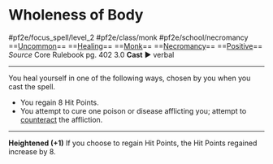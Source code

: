 # Wholeness of Body
#pf2e/focus_spell/level_2 #pf2e/class/monk #pf2e/school/necromancy 
==[Uncommon](../../../../../TTRPGShare-Pathfinder-2E-Vault/rules/traits/uncommon.md)== ==[Healing](../../../../../TTRPGShare-Pathfinder-2E-Vault/rules/traits/healing.md)== ==[Monk](../../../../../TTRPGShare-Pathfinder-2E-Vault/rules/traits/monk.md)== ==[Necromancy](../../../../../TTRPGShare-Pathfinder-2E-Vault/rules/traits/necromancy.md)== ==[Positive](../../../../../TTRPGShare-Pathfinder-2E-Vault/rules/traits/positive.md)==
*Source* Core Rulebook pg. 402 3.0
**Cast** ► verbal

---
You heal yourself in one of the following ways, chosen by you when you cast the spell.
- You regain 8 Hit Points.
- You attempt to cure one poison or disease afflicting you; attempt to [counteract](../../../Rules/Counteracting.md) the affliction.

<hr>

**Heightened (+1)** If you choose to regain Hit Points, the Hit Points regained increase by 8.